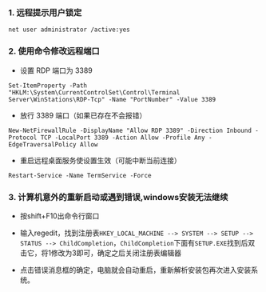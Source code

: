 ### 1. 远程提示用户锁定

```shell
net user administrator /active:yes
```



### 2. 使用命令修改远程端口

- 设置 RDP 端口为 3389

```shell
Set-ItemProperty -Path "HKLM:\System\CurrentControlSet\Control\Terminal Server\WinStations\RDP-Tcp" -Name "PortNumber" -Value 3389
```

- 放行 3389 端口（如果已存在不会报错）

```shell
New-NetFirewallRule -DisplayName "Allow RDP 3389" -Direction Inbound -Protocol TCP -LocalPort 3389 -Action Allow -Profile Any -EdgeTraversalPolicy Allow
```

- 重启远程桌面服务使设置生效（可能中断当前连接）

```shell
Restart-Service -Name TermService -Force
```



### 3. 计算机意外的重新启动或遇到错误,windows安装无法继续

- 按shift+F10出命令行窗口

- 输入regedit，找到注册表`HKEY_LOCAL_MACHINE --> SYSTEM --> SETUP --> STATUS --> ChildCompletion`，`ChildCompletion`下面有`SETUP.EXE`找到后双击它，将1修改为3即可，确定之后关闭注册表编辑器
- 点击错误消息框的确定，电脑就会自动重启，重新解析安装包再次进入安装系统。

